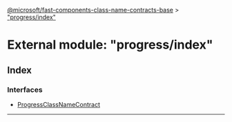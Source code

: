 [@microsoft/fast-components-class-name-contracts-base](../README.md) > ["progress/index"](../modules/_progress_index_.md)

# External module: "progress/index"

## Index

### Interfaces

* [ProgressClassNameContract](../interfaces/_progress_index_.progressclassnamecontract.md)

---

